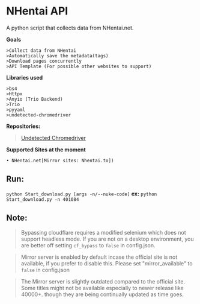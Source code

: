 # NHentai API
A python script that collects data from NHentai.net. 

**Goals**
```
>Collect data from NHentai
>Automatically save the metadata(tags)
>Download pages concurrently
>API Template (For possible other websites to support)
```

**Libraries used**
```
>bs4 
>Httpx
>Anyio (Trio Backend)
>Trio
>pyyaml
>undetected-chromedriver 
```
**Repositories:**


>[Undetected Chromedriver](https://github.com/ultrafunkamsterdam/undetected-chromedriver)


**Supported Sites at the moment**
```
• NHentai.net[Mirror sites: Nhentai.to])
```

## Run:
`python Start_download.py [args -n/--nuke-code]`
**ex:**
`python Start_download.py -n 401084`




## Note:
> Bypassing cloudflare requires a modified selenium which does not support headless mode. If you are not on a 
desktop environment, you are better off setting `cf_bypass` to `false` in config.json.

> Mirror server is enabled by default incase the official site is not available, if you prefer
to disable this. Please set "mirror_available" to `false` in config.json

> The Mirror server is slightly outdated compared to the official site. Some titles might not be available especially to newer release like 40000+.
though they are being continually updated as time goes.


